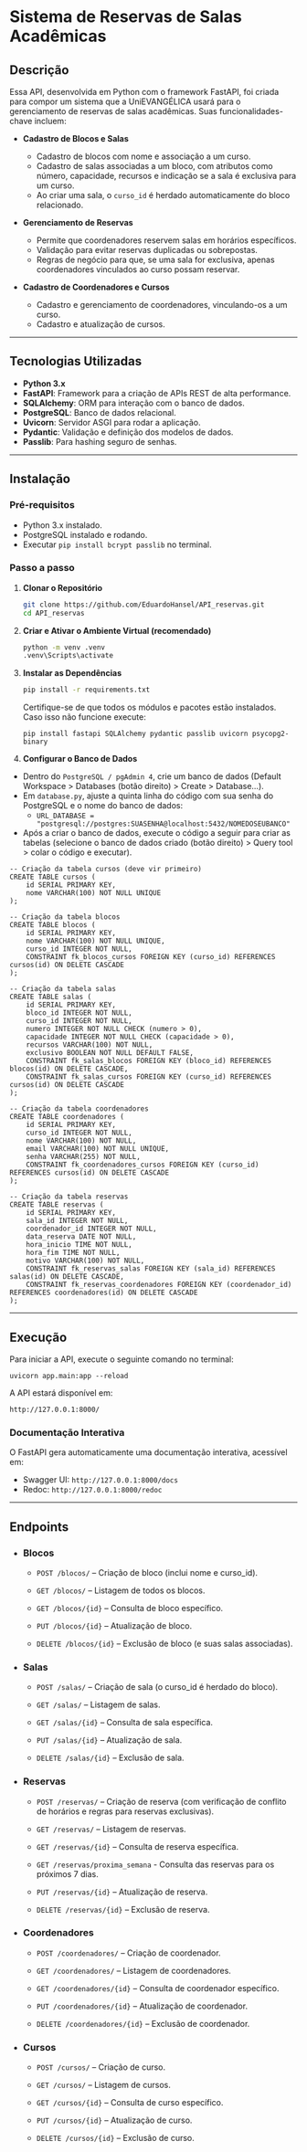 # Sistema de Reservas de Salas Acadêmicas

## Descrição

Essa API, desenvolvida em Python com o framework FastAPI, foi criada para compor um sistema que a UniEVANGÉLICA usará 
para o gerenciamento de reservas de salas acadêmicas. Suas funcionalidades-chave incluem:
- **Cadastro de Blocos e Salas**  
  - Cadastro de blocos com nome e associação a um curso.
  - Cadastro de salas associadas a um bloco, com atributos como número, capacidade, recursos e indicação se a sala é exclusiva para um curso.  
  - Ao criar uma sala, o `curso_id` é herdado automaticamente do bloco relacionado.

- **Gerenciamento de Reservas**  
  - Permite que coordenadores reservem salas em horários específicos.
  - Validação para evitar reservas duplicadas ou sobrepostas.
  - Regras de negócio para que, se uma sala for exclusiva, apenas coordenadores vinculados ao curso possam reservar.

- **Cadastro de Coordenadores e Cursos**  
  - Cadastro e gerenciamento de coordenadores, vinculando-os a um curso.
  - Cadastro e atualização de cursos.

---

## Tecnologias Utilizadas

- **Python 3.x**
- **FastAPI**: Framework para a criação de APIs REST de alta performance.
- **SQLAlchemy**: ORM para interação com o banco de dados.
- **PostgreSQL**: Banco de dados relacional.
- **Uvicorn**: Servidor ASGI para rodar a aplicação.
- **Pydantic**: Validação e definição dos modelos de dados.
- **Passlib**: Para hashing seguro de senhas.

---

## Instalação

### Pré-requisitos

- Python 3.x instalado.
- PostgreSQL instalado e rodando.
- Executar `pip install bcrypt passlib` no terminal.



### Passo a passo

1. **Clonar o Repositório**
    ```bash
   git clone https://github.com/EduardoHansel/API_reservas.git
   cd API_reservas
   
2. **Criar e Ativar o Ambiente Virtual (recomendado)**
    ```bash
   python -m venv .venv
   .venv\Scripts\activate

3. **Instalar as Dependências**
    ```bash
    pip install -r requirements.txt
   ```
   Certifique-se de que todos os módulos e pacotes estão instalados. Caso isso não funcione execute:
   ```
   pip install fastapi SQLAlchemy pydantic passlib uvicorn psycopg2-binary
   ```
   
4. **Configurar o Banco de Dados**
- Dentro do `PostgreSQL / pgAdmin 4`, crie um banco de dados (Default Workspace > Databases (botão direito) > Create > Database...).
- Em `database.py`, ajuste a quinta linha do código com sua senha do PostgreSQL e o nome do banco de dados:
  - ```URL_DATABASE = "postgresql://postgres:SUASENHA@localhost:5432/NOMEDOSEUBANCO"```
- Após a criar o banco de dados, execute o código a seguir para criar as tabelas (selecione o banco de dados criado (botão direito) > Query tool > colar o código e executar).

```
-- Criação da tabela cursos (deve vir primeiro)
CREATE TABLE cursos (
    id SERIAL PRIMARY KEY,
    nome VARCHAR(100) NOT NULL UNIQUE
);

-- Criação da tabela blocos
CREATE TABLE blocos (
    id SERIAL PRIMARY KEY,
    nome VARCHAR(100) NOT NULL UNIQUE,
    curso_id INTEGER NOT NULL,
    CONSTRAINT fk_blocos_cursos FOREIGN KEY (curso_id) REFERENCES cursos(id) ON DELETE CASCADE
);

-- Criação da tabela salas
CREATE TABLE salas (
    id SERIAL PRIMARY KEY,
    bloco_id INTEGER NOT NULL,
    curso_id INTEGER NOT NULL,
    numero INTEGER NOT NULL CHECK (numero > 0),
    capacidade INTEGER NOT NULL CHECK (capacidade > 0),
    recursos VARCHAR(100) NOT NULL,
    exclusivo BOOLEAN NOT NULL DEFAULT FALSE,
    CONSTRAINT fk_salas_blocos FOREIGN KEY (bloco_id) REFERENCES blocos(id) ON DELETE CASCADE,
    CONSTRAINT fk_salas_cursos FOREIGN KEY (curso_id) REFERENCES cursos(id) ON DELETE CASCADE
);

-- Criação da tabela coordenadores
CREATE TABLE coordenadores (
    id SERIAL PRIMARY KEY,
    curso_id INTEGER NOT NULL,
    nome VARCHAR(100) NOT NULL,
    email VARCHAR(100) NOT NULL UNIQUE,
    senha VARCHAR(255) NOT NULL,
    CONSTRAINT fk_coordenadores_cursos FOREIGN KEY (curso_id) REFERENCES cursos(id) ON DELETE CASCADE
);

-- Criação da tabela reservas
CREATE TABLE reservas (
    id SERIAL PRIMARY KEY,
    sala_id INTEGER NOT NULL,
    coordenador_id INTEGER NOT NULL,
    data_reserva DATE NOT NULL,
    hora_inicio TIME NOT NULL,
    hora_fim TIME NOT NULL,
    motivo VARCHAR(100) NOT NULL,
    CONSTRAINT fk_reservas_salas FOREIGN KEY (sala_id) REFERENCES salas(id) ON DELETE CASCADE,
    CONSTRAINT fk_reservas_coordenadores FOREIGN KEY (coordenador_id) REFERENCES coordenadores(id) ON DELETE CASCADE
);
```

---

## Execução

Para iniciar a API, execute o seguinte comando no terminal:

`uvicorn app.main:app --reload`

A API estará disponível em:

`http://127.0.0.1:8000/`

### Documentação Interativa

O FastAPI gera automaticamente uma documentação interativa, acessível em:

- Swagger UI: `http://127.0.0.1:8000/docs`
- Redoc: `http://127.0.0.1:8000/redoc`

---

## Endpoints

- ### Blocos

    - `POST /blocos/` – Criação de bloco (inclui nome e curso_id).
    
    - `GET /blocos/` – Listagem de todos os blocos.
    
    - `GET /blocos/{id}` – Consulta de bloco específico.
    
    - `PUT /blocos/{id}` – Atualização de bloco.
    
    - `DELETE /blocos/{id}` – Exclusão de bloco (e suas salas associadas).

- ### Salas

    - `POST /salas/` – Criação de sala (o curso_id é herdado do bloco).
    
    - `GET /salas/` – Listagem de salas.
    
    - `GET /salas/{id}` – Consulta de sala específica.
    
    - `PUT /salas/{id}` – Atualização de sala.
    
    - `DELETE /salas/{id}` – Exclusão de sala.

- ### Reservas

    - `POST /reservas/` – Criação de reserva (com verificação de conflito de horários e regras para reservas exclusivas).
    
    - `GET /reservas/` – Listagem de reservas.
    
    - `GET /reservas/{id}` – Consulta de reserva específica.
   
    - `GET /reservas/proxima_semana` - Consulta das reservas para os próximos 7 dias.
    
    - `PUT /reservas/{id}` – Atualização de reserva.
    
    - `DELETE /reservas/{id}` – Exclusão de reserva.

- ### Coordenadores

    - `POST /coordenadores/` – Criação de coordenador.
    
    - `GET /coordenadores/` – Listagem de coordenadores.
    
    - `GET /coordenadores/{id}` – Consulta de coordenador específico.
    
    - `PUT /coordenadores/{id}` – Atualização de coordenador.
    
    - `DELETE /coordenadores/{id}` – Exclusão de coordenador.

- ### Cursos

    - `POST /cursos/` – Criação de curso.
    
    - `GET /cursos/` – Listagem de cursos.
    
    - `GET /cursos/{id}` – Consulta de curso específico.
    
    - `PUT /cursos/{id}` – Atualização de curso.
    
    - `DELETE /cursos/{id}` – Exclusão de curso.

